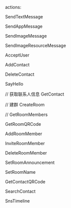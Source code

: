 actions:

SendTextMessage

SendAppMessage

SendImageMessage

SendImageResourceMessage

AcceptUser

AddContact

DeleteContact

SayHello

// 获取联系人信息
GetContact

// 建群
CreateRoom

//
GetRoomMembers

GetRoomQRCode

AddRoomMember

InviteRoomMember

DeleteRoomMember

SetRoomAnnouncement

SetRoomName

GetContactQRCode

SearchContact

SnsTimeline

